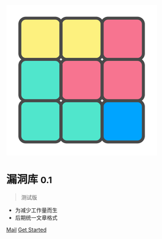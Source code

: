 <!-- _coverpage.md -->

![logo](1、CMS漏洞/禅道CMS/禅道11.6RCE漏洞.assets/logo.svg)

# 漏洞库 <small>0.1</small>

> 测试版

- 为减少工作量而生
- 后期统一文章格式

[Mail](mailto:qulc@knownsec.com)
[Get Started](#漏洞库)

